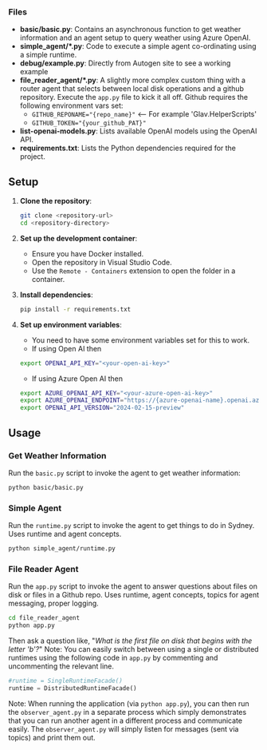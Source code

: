 
### Files

- **basic/basic.py**: Contains an asynchronous function to get weather information and an agent setup to query weather using Azure OpenAI.
- **simple_agent/*.py**: Code to execute a simple agent co-ordinating using a simple runtime.
- **debug/example.py**: Directly from Autogen site to see a working example
- **file_reader_agent/*.py**: A slightly more complex custom thing with a router agent that selects between local disk operations and a github repository. Execute the `app.py` file to kick it all off. Github requires the following environment vars set:
  - `GITHUB_REPONAME="{repo_name}"`  <-- For example 'Glav.HelperScripts'
  - `GITHUB_TOKEN="{your_github_PAT}"`
- **list-openai-models.py**: Lists available OpenAI models using the OpenAI API.
- **requirements.txt**: Lists the Python dependencies required for the project.

## Setup

1. **Clone the repository**:
    ```sh
    git clone <repository-url>
    cd <repository-directory>
    ```

2. **Set up the development container**:
    - Ensure you have Docker installed.
    - Open the repository in Visual Studio Code.
    - Use the `Remote - Containers` extension to open the folder in a container.

3. **Install dependencies**:
    ```sh
    pip install -r requirements.txt
    ```

4. **Set up environment variables**:
    - You need to have some environment variables set for this to work.
    - If using Open AI then
    ```sh
    export OPENAI_API_KEY="<your-open-ai-key>"
    ```
    - If using Azure Open AI then
    ```sh
    export AZURE_OPENAI_API_KEY="<your-azure-open-ai-key>"
    export AZURE_OPENAI_ENDPOINT="https://{azure-openai-name}.openai.azure.com"
    export OPENAI_API_VERSION="2024-02-15-preview"
    ```

## Usage

### Get Weather Information

Run the `basic.py` script to invoke the agent to get weather information:

```sh
python basic/basic.py
```

### Simple Agent
Run the `runtime.py` script to invoke the agent to get things to do in Sydney.
Uses runtime and agent concepts.

```sh
python simple_agent/runtime.py
```

### File Reader Agent
Run the `app.py` script to invoke the agent to answer questions about files on disk or files in a Github repo.
Uses runtime, agent concepts, topics for agent messaging, proper logging.

```sh
cd file_reader_agent
python app.py
```
Then ask a question like, "*What is the first file on disk that begins with the letter 'b'?*"
Note: You can easily switch between using a single or distributed runtimes using the following code in `app.py` by commenting and uncommenting the relevant line.
```python
#runtime = SingleRuntimeFacade()
runtime = DistributedRuntimeFacade()
```
Note: When running the application (via `python app.py`), you can then run the `observer_agent.py` in a separate process which simply demonstrates that you can run another agent in a different process and communicate easily.
The `observer_agent.py` will simply listen for messages (sent via topics) and print them out.


